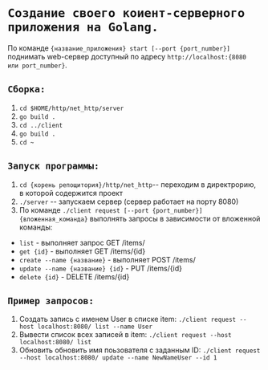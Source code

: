 # `Создание своего коиент-серверного приложения на Golang.`

По команде `{название_приложения} start [--port {port_number}]` поднимать web-сервер доступный по адресу `http://localhost:{8080 или port_number}`.

## `Сборка:`
1) `cd $HOME/http/net_http/server`
2) `go build .`
3) `cd ../client`
4) `go build .`
5) `cd ~`

## `Запуск программы:`
1) `cd {корень репощитория}/http/net_http`-- переходим в директрорию, в которой содержится проект
2) `./server` -- запускаем сервер (сервер работает на порту 8080)
3) По команде `./client request [--port {port_number}] {вложенная_команда}` выполнять запросы в зависимости от вложенной команды:
  - `list` - выполняет запрос GET /items/
  - `get {id}` - выполняет GET /items/{id}
  - `create --name {название}` - выполняет POST /items/
  - `update --name {название} {id}` - PUT /items/{id}
  - `delete {id}` - DELETE /items/{id}

## `Пример запросов:`
1) Создать запись c именем User в списке item: `./client request --host localhost:8080/ list --name User  ` 
2) Вывести список всех записей в item:  `./client request --host localhost:8080/ list`
3) Обновить обновить имя поьзователя с заданным  ID: `./client request --host localhost:8080/ update --name NewNameUser --id 1`